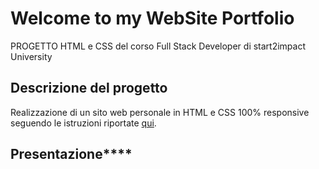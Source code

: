 # Welcome to my WebSite Portfolio

PROGETTO HTML e CSS del corso Full Stack Developer di start2impact University

## Descrizione del progetto

Realizzazione di un sito web personale in HTML e CSS 100% responsive seguendo le istruzioni riportate [qui](https://drive.google.com/open?id=16EP1H44NPZd3MtT-fhtDDM4iNHOCcAWb&usp=drive_fs).


## Presentazione****
